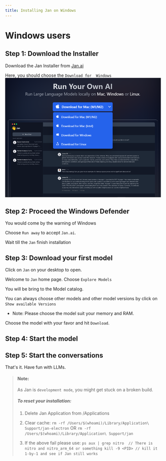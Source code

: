 ```yaml
---
title: Installing Jan on Windows
---
```


# Windows users
## Step 1: Download the Installer
Download the Jan Installer from  [Jan.ai](https://jan.ai/)

Here, you should choose the `Download for  Windows`
![Jan Installer](img/jan-download.PNG)

## Step 2: Proceed the Windows Defender

You would come by the warning of Windows

<!-- ![Accept Jan](img/window-defender.PNG) -->

Choose `Run away` to accept `Jan.ai`.

Wait till the `Jan` finish installation
<!-- ![Setting up](img/set-up.PNG) -->


## Step 3: Download your first model
Click on `Jan` on your desktop to open.

Welcome to `Jan` home page.
Choose `Explore Models`
<!-- ![Explore models](img/explore-model.PNG) -->

You will be bring to the Model catalog.

You can always choose other models and other model versions by click on `Show available Versions`


<!-- ![Jan Installer](img/model-version.PNG) -->

- Note: Please choose the model suit your memory and RAM.

Choose the model with your favor and hit `Download`.

<!-- ![Jan Installer](img/downloading.PNG) -->

## Step 4: Start the model

## Step 5: Start the conversations

That's it. Have fun with LLMs.

> #### Note:
> As Jan is `development mode`, you might get stuck on a broken build.
>
> ##### To reset your installation:
> 1. Delete Jan Application from /Applications
>
> 2. Clear cache: `rm -rf /Users/$(whoami)/Library/Application\ Support/jan-electron`
> OR `rm -rf /Users/$(whoami)/Library/Application\ Support/jan`
> 
> 3. If the above fail please use:
> `ps aux | grep nitro  // There is nitro and nitro_arm_64 or something kill -9 <PID> // kill it 1-by-1 and see if Jan still works`
